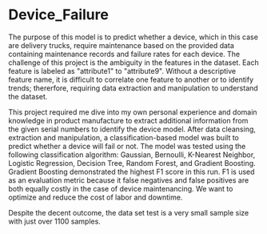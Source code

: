# Device_Failure
The purpose of this model is to predict whether a device, which in this case are delivery trucks, require maintenance based on the provided data containing maintenance records and 
failure rates for each device. The challenge of this project is the ambiguity in the features in the dataset. Each feature is labeled as "attribute1" to "attribute9". Without a
descriptive feature name, it is difficult to correlate one feature to another or to identify trends; thererfore, requiring data extraction and manipulation to understand the 
dataset.

This project required me dive into my own personal experience and domain knowledge in product manufacture to extract additional information from the given serial numbers to 
identify the device model. After data cleansing, extraction and manipulation, a classification-based model was built to predict whether a device will fail or not. The model was 
tested using the following classification algorithm: Gaussian, Bernoulli, K-Nearest Neighbor, Logistic Regression, Decision Tree, Random Forest, and Gradient Boosting. Gradient Boosting demonstrated the highest F1 score in this run. F1 is used as an evaluation metric because it false negatives and false positives are both equally costly in the case of device maintenancing. We want to optimize and reduce the cost of labor and downtime. 

Despite the decent outcome, the data set test is a very small sample size with just over 1100 samples. 



